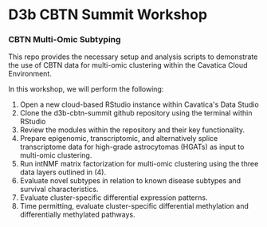 # D3b CBTN Summit Workshop

### CBTN Multi-Omic Subtyping

This repo provides the necessary setup and analysis scripts to demonstrate the use of CBTN data for multi-omic clustering within the Cavatica Cloud Environment. 

In this workshop, we will perform the following:
1. Open a new cloud-based RStudio instance within Cavatica's Data Studio
2. Clone the d3b-cbtn-summit github repository using the terminal within RStudio
3. Review the modules within the repository and their key functionality. 
4. Prepare epigenomic, transcriptomic, and alternatively splice transcriptome data for high-grade astrocytomas (HGATs) as input to multi-omic clustering. 
5. Run intNMF matrix factorization for multi-omic clustering using the three data layers outlined in (4). 
6. Evaluate novel subtypes in relation to known disease subtypes and survival characteristics. 
7. Evaluate cluster-specific differential expression patterns.
8. Time permitting, evaluate cluster-specific differential methylation and differentially methylated pathways. 

